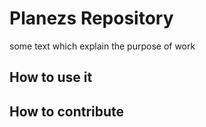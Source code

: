 # Planezs Repository

some text which explain the purpose of work

## How to use it

## How to contribute 
